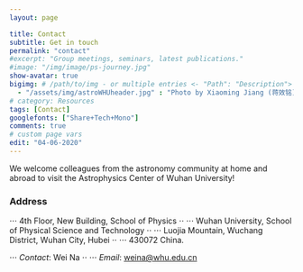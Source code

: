 ```yaml
---
layout: page

title: Contact
subtitle: Get in touch
permalink: "contact"
#excerpt: "Group meetings, seminars, latest publications."
#image: "/img/image/ps-journey.jpg"
show-avatar: true
bigimg:	# /path/to/img - or multiple entries <- "Path": "Description">
  - "/assets/img/astroWHUheader.jpg" : "Photo by Xiaoming Jiang (蒋效铭)"
# category: Resources
tags: [Contact]
googlefonts: ["Share+Tech+Mono"]
comments: true
# custom page vars
edit: "04-06-2020"
---
```


We welcome colleagues from the astronomy community at home and abroad to visit the Astrophysics Center of Wuhan University! 

### Address

⋅⋅⋅ 4th Floor, New Building, School of Physics ⋅⋅
⋅⋅⋅ Wuhan University, School of Physical Science and Technology ⋅⋅
⋅⋅⋅ Luojia Mountain, Wuchang District, Wuhan City, Hubei ⋅⋅
⋅⋅⋅ 430072 China.

⋅⋅⋅ *Contact*: Wei Na ⋅⋅
⋅⋅⋅ *Email*: weina@whu.edu.cn
